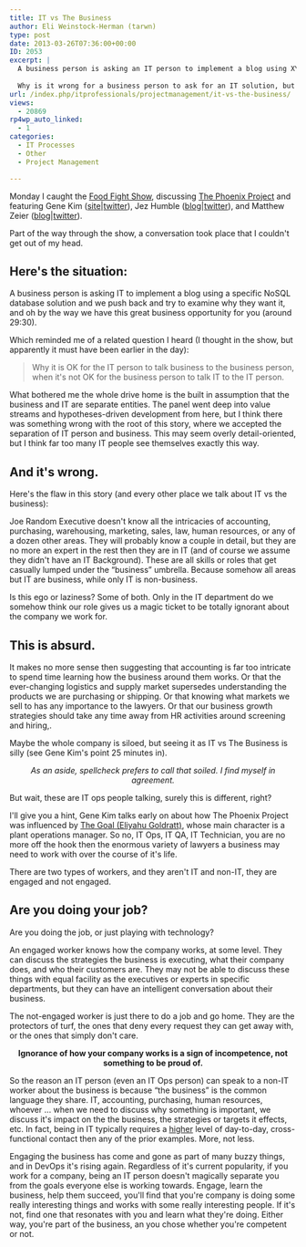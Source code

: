 ```yaml
---
title: IT vs The Business
author: Eli Weinstock-Herman (tarwn)
type: post
date: 2013-03-26T07:36:00+00:00
ID: 2053
excerpt: |
  A business person is asking an IT person to implement a blog using XYZ NoSQL database and the IT person pushes back, but by the way here's this business opportunity I thought of.
  
  Why is it wrong for a business person to ask for an IT solution, but OK for an IT person to suggest a business solution?
url: /index.php/itprofessionals/projectmanagement/it-vs-the-business/
views:
  - 20869
rp4wp_auto_linked:
  - 1
categories:
  - IT Processes
  - Other
  - Project Management

---
```

Monday I caught the [Food Fight Show][1], discussing [The Phoenix Project][2] and featuring Gene Kim ([site][3]|[twitter][4]), Jez Humble ([blog][5]|[twitter][6]), and Matthew Zeier ([blog][7]|[twitter][8]). 

Part of the way through the show, a conversation took place that I couldn't get out of my head. 

## Here's the situation:

A business person is asking IT to implement a blog using a specific NoSQL database solution and we push back and try to examine why they want it, and oh by the way we have this great business opportunity for you (around 29:30). 

Which reminded me of a related question I heard (I thought in the show, but apparently it must have been earlier in the day):

> Why it is OK for the IT person to talk business to the business person, when it's not OK for the business person to talk IT to the IT person.

What bothered me the whole drive home is the built in assumption that the business and IT are separate entities. The panel went deep into value streams and hypotheses-driven development from here, but I think there was something wrong with the root of this story, where we accepted the separation of IT person and business. This may seem overly detail-oriented, but I think far too many IT people see themselves exactly this way. 

## And it's wrong.

Here's the flaw in this story (and every other place we talk about IT vs the business):

Joe Random Executive doesn't know all the intricacies of accounting, purchasing, warehousing, marketing, sales, law, human resources, or any of a dozen other areas. They will probably know a couple in detail, but they are no more an expert in the rest then they are in IT (and of course we assume they didn't have an IT Background). These are all skills or roles that get casually lumped under the “business” umbrella. Because somehow all areas but IT are business, while only IT is non-business.

Is this ego or laziness? Some of both. Only in the IT department do we somehow think our role gives us a magic ticket to be totally ignorant about the company we work for. 

## This is absurd.

It makes no more sense then suggesting that accounting is far too intricate to spend time learning how the business around them works. Or that the ever-changing logistics and supply market supersedes understanding the products we are purchasing or shipping. Or that knowing what markets we sell to has any importance to the lawyers. Or that our business growth strategies should take any time away from HR activities around screening and hiring,.

Maybe the whole company is siloed, but seeing it as IT vs The Business is silly (see Gene Kim's point 25 minutes in).

<div style="text-align: center; font-style: italic">
  As an aside, spellcheck prefers to call that soiled. I find myself in agreement.
</div>

But wait, these are IT ops people talking, surely this is different, right? 

I'll give you a hint, Gene Kim talks early on about how The Phoenix Project was influenced by [The Goal (Eliyahu Goldratt)][9], whose main character is a plant operations manager. So no, IT Ops, IT QA, IT Technician, you are no more off the hook then the enormous variety of lawyers a business may need to work with over the course of it's life.

There are two types of workers, and they aren't IT and non-IT, they are engaged and not engaged. 

## Are you doing your job?

Are you doing the job, or just playing with technology?

An engaged worker knows how the company works, at some level. They can discuss the strategies the business is executing, what their company does, and who their customers are. They may not be able to discuss these things with equal facility as the executives or experts in specific departments, but they can have an intelligent conversation about their business. 

The not-engaged worker is just there to do a job and go home. They are the protectors of turf, the ones that deny every request they can get away with, or the ones that simply don't care. 

<div style="text-align: center; font-weight: bold;">
  Ignorance of how your company works is a sign of incompetence, not something to be proud of.
</div>

So the reason an IT person (even an IT Ops person) can speak to a non-IT worker about the business is because “the business” is the common language they share. IT, accounting, purchasing, human resources, whoever … when we need to discuss why something is important, we discuss it's impact on the the business, the strategies or targets it effects, etc. In fact, being in IT typically requires a <u>higher</u> level of day-to-day, cross-functional contact then any of the prior examples. More, not less.

Engaging the business has come and gone as part of many buzzy things, and in DevOps it's rising again. Regardless of it's current popularity, if you work for a company, being an IT person doesn't magically separate you from the goals everyone else is working towards. Engage, learn the business, help them succeed, you'll find that you're company is doing some really interesting things and works with some really interesting people. If it's not, find one that resonates with you and learn what they're doing. Either way, you're part of the business, an you chose whether you're competent or not.

 [1]: http://foodfightshow.org/
 [2]: http://foodfightshow.org/2013/03/the-phoenix-project.html
 [3]: http://www.realgenekim.me/ "Gene Kim's website"
 [4]: https://twitter.com/RealGeneKim "@realgenekim on twitter"
 [5]: http://jezhumble.net/ "Jez's website"
 [6]: https://twitter.com/jezhumble "@jezhumble on twitter"
 [7]: http://blog.mozilla.org/mrz/ "mrz's Mozilla/Firefox blog"
 [8]: https://twitter.com/mrz "@mrz on twitter"
 [9]: http://en.wikipedia.org/wiki/The_Goal_%28novel%29